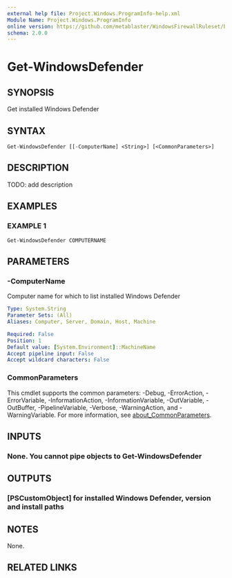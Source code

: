 ```yaml
---
external help file: Project.Windows.ProgramInfo-help.xml
Module Name: Project.Windows.ProgramInfo
online version: https://github.com/metablaster/WindowsFirewallRuleset/blob/develop/Modules/Project.Windows.ProgramInfo/Help/en-US/Get-WindowsDefender.md
schema: 2.0.0
---
```


# Get-WindowsDefender

## SYNOPSIS

Get installed Windows Defender

## SYNTAX

```none
Get-WindowsDefender [[-ComputerName] <String>] [<CommonParameters>]
```

## DESCRIPTION

TODO: add description

## EXAMPLES

### EXAMPLE 1

```none
Get-WindowsDefender COMPUTERNAME
```

## PARAMETERS

### -ComputerName

Computer name for which to list installed Windows Defender

```yaml
Type: System.String
Parameter Sets: (All)
Aliases: Computer, Server, Domain, Host, Machine

Required: False
Position: 1
Default value: [System.Environment]::MachineName
Accept pipeline input: False
Accept wildcard characters: False
```

### CommonParameters

This cmdlet supports the common parameters: -Debug, -ErrorAction, -ErrorVariable, -InformationAction, -InformationVariable, -OutVariable, -OutBuffer, -PipelineVariable, -Verbose, -WarningAction, and -WarningVariable. For more information, see [about_CommonParameters](http://go.microsoft.com/fwlink/?LinkID=113216).

## INPUTS

### None. You cannot pipe objects to Get-WindowsDefender

## OUTPUTS

### [PSCustomObject] for installed Windows Defender, version and install paths

## NOTES

None.

## RELATED LINKS

